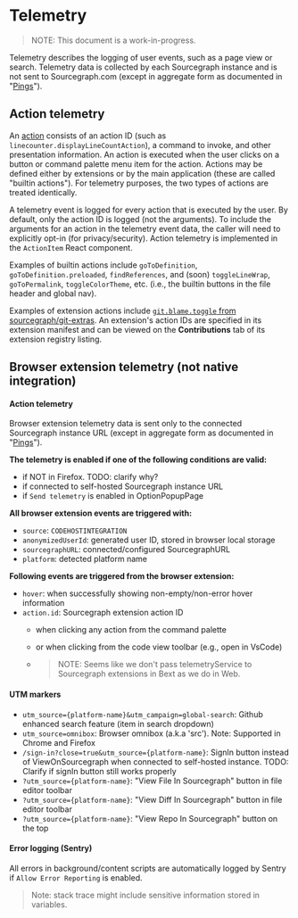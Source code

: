 # Telemetry

> NOTE: This document is a work-in-progress.

Telemetry describes the logging of user events, such as a page view or search. Telemetry data is collected by each Sourcegraph instance and is not sent to Sourcegraph.com (except in aggregate form as documented in "[Pings](../../admin/pings.md)").

## Action telemetry

An [action](../../extensions/authoring/contributions.md#actions) consists of an action ID (such as `linecounter.displayLineCountAction`), a command to invoke, and other presentation information. An action is executed when the user clicks on a button or command palette menu item for the action. Actions may be defined either by extensions or by the main application (these are called "builtin actions"). For telemetry purposes, the two types of actions are treated identically.

A telemetry event is logged for every action that is executed by the user. By default, only the action ID is logged (not the arguments). To include the arguments for an action in the telemetry event data, the caller will need to explicitly opt-in (for privacy/security). Action telemetry is implemented in the `ActionItem` React component.

Examples of builtin actions include `goToDefinition`, `goToDefinition.preloaded`, `findReferences`, and (soon) `toggleLineWrap`, `goToPermalink`, `toggleColorTheme`, etc. (i.e., the builtin buttons in the file header and global nav).

Examples of extension actions include [`git.blame.toggle` from sourcegraph/git-extras](https://sourcegraph.com/extensions/sourcegraph/git-extras/-/contributions). An extension's action IDs are specified in its extension manifest and can be viewed on the **Contributions** tab of its extension registry listing.

## Browser extension telemetry (not native integration)

#### Action telemetry

Browser extension telemetry data is sent only to the connected Sourcegraph instance URL (except in aggregate form as documented in "[Pings](../../admin/pings.md)"). 

**The telemetry is enabled if one of the following conditions are valid:**
  - if NOT in Firefox. TODO: clarify why?
  - if connected to self-hosted Sourcegraph instance URL
  - if `Send telemetry` is enabled in OptionPopupPage

**All browser extension events are triggered with:**
- `source`: `CODEHOSTINTEGRATION`
- `anonymizedUserId`: generated user ID, stored in browser local storage
- `sourcegraphURL`: connected/configured SourcegraphURL
- `platform`: detected platform name

**Following events are triggered from the browser extension:**
- `hover`: when successfully showing non-empty/non-error hover information
- `action.id`: Sourcegraph extension action ID
  - when clicking any action from the command palette
  - or when clicking from the code view toolbar (e.g., open in VsCode)

  - > NOTE: Seems like we don't pass telemetryService to Sourcegraph extensions in Bext as we do in Web.

#### UTM markers
- `utm_source={platform-name}&utm_campaign=global-search`: Github enhanced search feature (item in search dropdown)
- `utm_source=omnibox`: Browser omnibox (a.k.a 'src'). Note: Supported in Chrome and Firefox
- `/sign-in?close=true&utm_source={platform-name}`: SignIn button instead of ViewOnSourcegraph when connected to self-hosted instance. TODO: Clarify if signIn button still works properly
- `?utm_source={platform-name}`: "View File In Sourcegraph" button in file editor toolbar
- `?utm_source={platform-name}`: "View Diff In Sourcegraph" button in file editor toolbar
- `?utm_source={platform-name}`: "View Repo In Sourcegraph" button on the top


#### Error logging (Sentry)

All errors in background/content scripts are automatically logged by Sentry if `Allow Error Reporting` is enabled.
> Note: stack trace might include sensitive information stored in variables.
